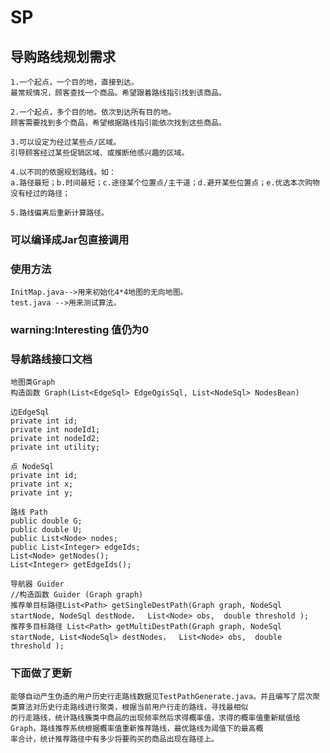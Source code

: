 # SP
## 导购路线规划需求

    1.一个起点，一个目的地，直接到达。
    最常规情况，顾客查找一个商品。希望跟着路线指引找到该商品。

    2.一个起点，多个目的地。依次到达所有目的地。
    顾客需要找到多个商品，希望根据路线指引能依次找到这些商品。

    3.可以设定为经过某些点/区域。
    引导顾客经过某些促销区域、或推断他感兴趣的区域。

    4.以不同的依据规划路线。如：
    a.路径最短；b.时间最短；c.途径某个位置点/主干道；d.避开某些位置点；e.优选本次购物没有经过的路径；

    5.路线偏离后重新计算路径。

###  可以编译成Jar包直接调用
###  使用方法
    InitMap.java-->用来初始化4*4地图的无向地图。
    test.java -->用来测试算法。

### warning:Interesting 值仍为0
### 导航路线接口文档
    地图类Graph 
    构造函数 Graph(List<EdgeSql> EdgeQgisSql, List<NodeSql> NodesBean)

    边EdgeSql
    private int id;
    private int nodeId1;
    private int nodeId2;
    private int utility;

    点 NodeSql 
    private int id;
    private int x;
    private int y;

    路线 Path
    public double G;
    public double U;
    public List<Node> nodes;
    public List<Integer> edgeIds;
    List<Node> getNodes();
    List<Integer> getEdgeIds();

    导航器 Guider
    //构造函数 Guider (Graph graph)
    推荐单目标路径List<Path> getSingleDestPath(Graph graph, NodeSql startNode, NodeSql destNode，  List<Node> obs,  double threshold );
    推荐多目标路径 List<Path> getMultiDestPath(Graph graph, NodeSql startNode, List<NodeSql> destNodes，  List<Node> obs,  double threshold );

### 下面做了更新
    能够自动产生伪造的用户历史行走路线数据见TestPathGenerate.java。并且编写了层次聚类算法对历史行走路线进行聚类，根据当前用户行走的路线，寻找最相似
    的行走路线，统计路线簇类中商品的出现频率然后求得概率值，求得的概率值重新赋值给Graph，路线推荐系统根据概率值重新推荐路线，最优路线为阈值下的最高概
    率合计，统计推荐路径中有多少将要购买的商品出现在路径上。